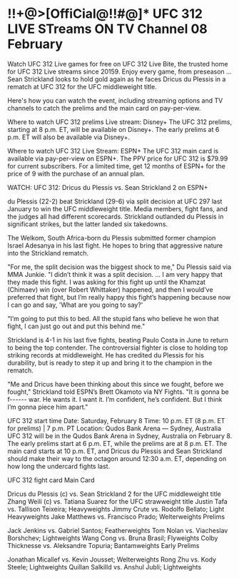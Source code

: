 # !!+@>[OffiCial@!!#@]* UFC 312 LIVE STreams ON TV Channel 08 February

Watch UFC 312 Live games for free on UFC 312 Live Bite, the trusted home for UFC 312 Live streams since 20159. Enjoy every game, from preseason ... Sean Strickland looks to hold gold again as he faces Dricus du Plessis in a rematch at UFC 312 for the UFC middleweight title. 

Here's how you can watch the event, including streaming options and TV channels to catch the prelims and the main card on pay-per-view.

Where to watch UFC 312 prelims
Live stream: Disney+
The UFC 312 prelims, starting at 8 p.m. ET, will be available on Disney+. The early prelims at 6 p.m. ET will also be available via Disney+.

Where to watch UFC 312
Live Stream: ESPN+
The UFC 312 main card is available via pay-per-view on ESPN+. The PPV price for UFC 312 is $79.99 for current subscribers. For a limited time, get 12 months of ESPN+ for the price of 9 with the purchase of an annual plan.

WATCH: UFC 312: Dricus du Plessis vs. Sean Strickland 2 on ESPN+

du Plessis (22-2) beat Strickland (29-6) via split decision at UFC 297 last January to win the UFC middleweight title. Media members, fight fans, and the judges all had different scorecards. Strickland outlanded du Plessis in significant strikes, but the latter landed six takedowns. 

The Welkom, South Africa-born du Plessis submitted former champion Israel Adesanya in his last fight. He hopes to bring that aggressive nature into the Strickland rematch. 

"For me, the split decision was the biggest shock to me," Du Plessis said via MMA Junkie. "I didn’t think it was a split decision. … I am very happy that they made this fight. I was asking for this fight up until the Khamzat (Chimaev) win (over Robert Whittaker) happened, and then I would’ve preferred that fight, but I’m really happy this fight’s happening because now I can go and say, 'What are you going to say?'

"I’m going to put this to bed. All the stupid fans who believe he won that fight, I can just go out and put this behind me."

Strickland is 4-1 in his last five fights, beating Paulo Costa in June to return to being the top contender. The controversial fighter is close to holding top striking records at middleweight. He has credited du Plessis for his durability, but is ready to step it up and bring it to the champion in the rematch. 

"Me and Dricus have been thinking about this since we fought, before we fought," Strickland told ESPN’s Brett Okamoto via NY Fights. "It is gonna be f------ war. He wants it. I want it. I’m confident, he’s confident. But I think I’m gonna piece him apart."

UFC 312 start time
Date: Saturday, February 8
Time: 10 p.m. ET (8 p.m. ET for prelims) | 7 p.m. PT
Location: Qudos Bank Arena — Sydney, Australia
UFC 312 will be in the Qudos Bank Arena in Sydney, Australia on February 8. The early prelims start at 6 p.m. ET, while the prelims are at 8 p.m. ET. The main card starts at 10 p.m. ET, and Dricus du Plessis and Sean Strickland should make their way to the octagon around 12:30 a.m. ET, depending on how long the undercard fights last.

UFC 312 fight card
Main Card

Dricus du Plessis (c) vs. Sean Strickland 2 for the UFC middleweight title
Zhang Weili (c) vs. Tatiana Suarez for the UFC strawweight title
Justin Tafa vs. Tallison Teixeira; Heavyweights
Jimmy Crute vs. Rodolfo Bellato; Light Heavyweights
Jake Matthews vs. Francisco Prado; Welterweights
Prelims

Jack Jenkins vs. Gabriel Santos; Featherweights
Tom Nolan vs. Viacheslav Borshchev; Lightweights
Wang Cong vs. Bruna Brasil; Flyweights
Colby Thicknesse vs. Aleksandre Topuria; Bantamweights
Early Prelims

Jonathan Micallef vs. Kevin Jousset; Welterweights
Rong Zhu vs. Kody Steele; Lightweights
Quillan Salkilld vs. Anshul Jubli; Lightweights
